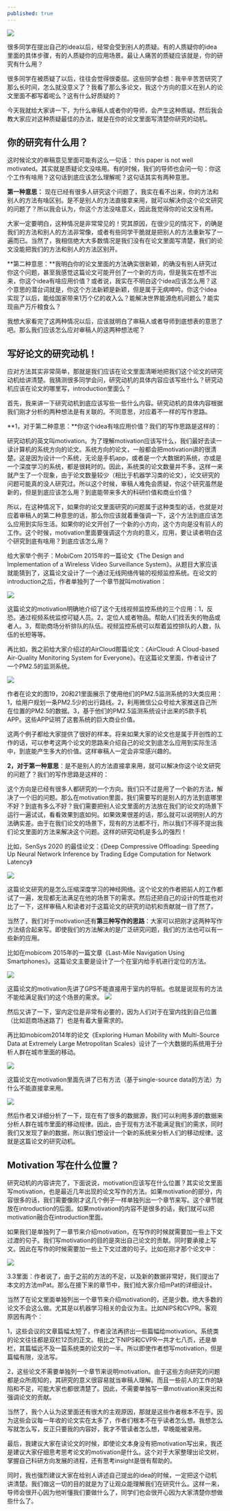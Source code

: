 ```yaml
---
published: true
---
```


![]({{site.baseurl}}/images/motivation/1.jpg)

很多同学在提出自己的idea以后，经常会受到别人的质疑。有的人质疑你的idea里面的具体步骤，有的人质疑你的应用场景。最让人痛苦的质疑应该就是，你的研究有什么用？

很多同学在被质疑了以后，往往会觉得很委屈。这些同学会想：我辛辛苦苦研究了那么长时间，怎么就没意义了？我看了那么多论文，我这个方向的意义在别人的论文里面不都写着呢么？这有什么好质疑的？

今天我就给大家讲一下，为什么审稿人或者你的导师，会产生这种质疑。然后我会教大家应对这种质疑最佳的办法，就是在你的论文里面写清楚你研究的动机。

## 你的研究有什么用？

这时候论文的审稿意见里面可能有这么一句话： this paper is not well motivated。其实就是质疑论文没啥用。有的时候，我们的导师也会问一句：你这个工作有啥用？这句话到底应该怎么理解呢？这句话其实有两种意思。

**第一种意思：** 现在已经有很多人研究这个问题了，我实在看不出来，你的方法和别人的方法有啥区别。是不是别人的方法直接拿来用，就可以解决你这个论文研究的问题了？所以我会认为，你这个方法没啥意义，因此我觉得你的论文没有用。

大家一定要明白，这种情况是非常常见的！究其原因，在很少见的情况下，的确是我们的方法和别人的方法非常像，或者有些同学干脆就是把别人的方法重新写了一遍而已。当然了，我相信绝大大多数情况是我们没有在论文里面写清楚，我们的论文没能把我们的方法和别人的方法区别开。

**第二种意思：**我明白你的论文里面的方法确实很新颖，的确没有别人研究过你这个问题，甚至我感觉这篇论文可能开创了一个新的方向，但是我实在想不出来，你这个idea有啥应用价值？或者说，我实在不明白这个idea应该怎么用？这个意思的潜台词就是，你这个方法新颖是新颖，但是属于无病呻吟。你这个idea实现了以后，能给国家带来1万个亿的收入么？能解决世界能源危机问题么？能实现亩产万斤粮食么？ 

我想大家看完了这两种情况以后，应该就明白了审稿人或者导师到底想表的意思了吧。那么我们应该怎么应对审稿人的这两种想法呢？

## 写好论文的研究动机！

应对方法其实非常简单，那就是我们应该在论文里面清晰地把我们这个论文的研究动机给讲清楚。我猜测很多同学会问，研究动机的具体内容应该写些什么？研究动机应该在论文的哪里写，introduction里面么？

首先，我来讲一下研究动机到底应该写些一些什么内容。研究动机的具体内容根据我们刚才分析的两种想法是有关联的。不同意思，对应着不一样的写作思路。

**1，对于第二种意思：**你这个idea有啥应用价值？我们的写作思路是这样的：

研究动机的英文叫motivation。为了理解motivation应该写什么，我们最好去读一读计算机的系统方向的论文。系统方向的论文，一般都会把motivation讲的很清楚。这是因为设计一个系统，无论是手机app，或者是一个大数据的系统，亦或是一个深度学习的系统，都是很耗时的。因此，系统类的论文数量并不多。这样一来就产生了一个现象，由于论文数量较少（相比于机器学习类的论文），论文研究的问题可能真的没人研究过。所以这个时候，审稿人难免会质疑，你这个研究虽然是新的，但是到底应该怎么用？到底能带来多大的科研价值和商业价值？

所以，在这种情况下，如果你的论文里面研究的问题属于这种类型的话，也就是对应着审稿人的第二种意思的话，那么你应该就着重强调一下，这个方法到底应该怎么应用到实际生活。如果你的论文开创了一个新的小方向，这个方向是没有前人的工作。这个时候，motivation里面要强调这个方向的意义，应用，要让读者明白这个研究到底有啥用？到底应该怎么用？

给大家举个例子：MobiCom 2015年的一篇论文《The Design and Implementation of a Wireless Video Surveillance System》。从题目大家应该就能猜到了，这篇论文设计了一个通过无线网络传输的视频监控系统。在论文的introduction之后，作者单独列了一个章节就叫motivation：

![]({{site.baseurl}}/images/motivation/2.jpg)

这篇论文的motivation明确地介绍了这个无线视频监控系统的三个应用：1，反恐。通过视频系统监控可疑人员。2，定位人或者物品。帮助人们找丢失的物品或者人。3，帮助商场分析排队的队伍。视频监控系统可以帮着监控排队的人数，队伍的长短等等。

再比如，我之前给大家介绍过的AirCloud那篇论文：《AirCloud: A Cloud-based Air-Quality Monitoring System for Everyone》。在这篇论文里面，作者设计了一个PM2.5的监测系统。

![]({{site.baseurl}}/images/motivation/3.jpg)

作者在论文的图19，20和21里面展示了使用他们的PM2.5监测系统的3大类应用：1，给用户规划一条PM2.5少的出行路线。2，利用微信公众号给大家推送自己所在位置的PM2.5的数据。3，基于他们的PM2.5监测系统设计出来的5款手机APP。这些APP证明了这套系统的巨大商业价值。

这两个例子都给大家提供了很好的样本。将来如果大家的论文也是属于开创性的工作的话，可以参考这两个论文的思路来介绍自己的论文到底怎么应用到实际生活中，到底能产生多大的价值。这样审稿人一定会非常感兴趣的。

**2，对于第一种意思**：是不是别人的方法直接拿来用，就可以解决你这个论文研究的问题了？我们的写作思路是这样的：

这个方向是已经有很多人都研究的一个方向。我们只不过是用了一个新的方法，解决了一个旧的问题。那么在motivation里面，我们需要写的是别人的方法到底哪里不好？到底有多么不好？我们需要把别人论文里面的方法放在我们的论文的场景下运行一遍试试，看看效果到底如何。如果效果很差的话，那么就可以说明别人的方法确实差。由于在我们论文的场景下，现有的方法都不行，所以我们不得不提出我们论文里面的方法来解决这个问题。这样的研究动机是多么的强烈！

比如，SenSys 2020 的最佳论文：《Deep Compressive Offloading: Speeding Up Neural Network Inference by Trading Edge Computation for Network Latency》

![]({{site.baseurl}}/images/motivation/4.jpg)

这篇论文研究的是怎么压缩深度学习的神经网络。这个论文的作者把前人的工作都试了一遍，发现都无法满足在他的场景下的需求。然后还把自己的设计的性能也对比了一下，这样审稿人和读者对于这篇论文的研究的动机和贡献就一目了然了。

当然了，我们对于motivation还有**第三种写作的思路**：大家可以把刚才这两种写作方法结合起来写。即使我们的方法解决的是广泛研究问题，我们的方法也可以有一些新的应用。

比如在mobicom 2015年的一篇文章《Last-Mile Navigation Using Smartphones》。这篇论文主要是设计了一个在室内给手机进行定位的方法。

![]({{site.baseurl}}/images/motivation/5.jpg)

这篇论文的motivation先讲了GPS不能直接用于室内的导航。也就是说现有的方法不能给满足我们的这个场景的需求。
![]({{site.baseurl}}/images/motivation/6.jpg)


然后又讲了一下，室内定位是非常有必要的，因为人们对于在室内找到自己位置（比如逛商场迷路了）也是有着大量需求的。

再比如mobicom2014年的论文《Exploring Human Mobility with Multi-Source Data at Extremely Large Metropolitan Scales》设计了一个大数据的系统用于分析人群在城市里面的移动。

![]({{site.baseurl}}/images/motivation/7.jpg)

这篇论文在motivation里面先讲了已有方法（基于single-source data的方法）为什么不能直接拿来用。

![]({{site.baseurl}}/images/motivation/8.jpg)

然后作者又详细分析了一下，现在有了很多的数据源，我们可以利用多源的数据来分析人群在城市里面的移动规律。因此，由于现有方法不能满足我们的需求，同时我们又发现了新的数据，所以我们想设计一个新的系统来分析人们的移动规律。这就是这篇论文的研究动机。

## Motivation 写在什么位置？

研究动机的内容讲完了，下面说说，motivation应该写在什么位置？其实论文里面写motivation，也是最近几年出现的论文写作的方法。如果motivation的部分，内容很多的话，我们需要像刚才这几个例子一样单独列出一个章节来写。这个章节就放在introduction的后面。如果motivation的内容不是很多的话，我们就可以把motivation融合在introduction里面。

如果我们是单独列了一章节来介绍motivation，在写作的时候就需要加一些上下文过渡的句子。我们写motivation的目的是突出自己论文的贡献。同时要承接上写文。因此在写作的时候需要加一些上下文过渡的句子。比如在刚才那个论文中：

![]({{site.baseurl}}/images/motivation/9.jpg)

3.3里面：作者说了，由于之前的方法的不足，以及新的数据非常好，我们提出了本文的方法mPat。那么在接下来的章节中，我们给大家介绍mPat的详细设计。

当然了在论文里面单独列出一个章节来介绍motivation的，还是少数。绝大多数的论文不会这么做。尤其是以机器学习相关的会议为主。比如NIPS和CVPR。客观原因有两个：

1，这些会议的文章篇幅太短了，作者没法再挤出一些篇幅给motivation。系统类的论文往往都是双栏12页的正文。相比之下NIPS和CVPR一共才七八页，还是单栏，其篇幅远不及一篇系统类的论文的一半。所以即使作者想写motivation，但是篇幅有限，没法写。

2，这些论文不需要单独列一个章节来说明motivation。由于这些方向研究的问题都是众所周知的，其研究的意义很容易就当审稿人理解。而且一些前人的工作的缺陷和不足，可能大家也都很清楚了。因此，不需要单独写一章motivation来突出和强调论文的贡献。

当然了，我个人认为这里面还有很大的主观原因，那就是这些作者根本不在乎。因为这些会议每一年收的论文实在太多了，作者们根本不在乎读者怎么想。我想怎么写就怎么写，反正只要我的内容好，我才不管读者怎么想，早晚能被录用。

最后，我建议大家在读论文的时候，即使论文本身没有把motivation写出来，我还是建议大家仔细思考思考论文的motivation是什么。这个对于大家整理出论文树，掌握自己科研方向发展的进程，还有思考insight是很有帮助的。

同时，我也强烈建议大家在给别人讲述自己提出的idea的时候，一定把这个动机讲清楚。我们做这一切的目的就是为了让观众能理解我们在研究什么。这样一来，导师会很开心因为他听懂我们要做什么了，同学们也会很开心因为大家清楚你想做些什么了。



